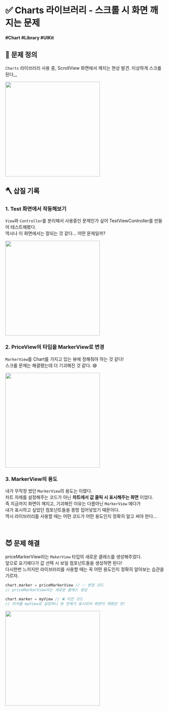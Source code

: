 # ✅ Charts 라이브러리 - 스크롤 시 화면 깨지는 문제

#### #Chart #Library #UIKit 

## 🤔 문제 정의
`Charts` 라이브러리 사용 중, ScrollView 화면에서 깨지는 현상 발견. 이상하게 스크롤 된다,,,

<img width="300" src="https://user-images.githubusercontent.com/113565086/226773800-170f9449-d9ac-4479-a99c-82a467f833d8.gif">

<br>

## 🪓 삽질 기록

### 1. Test 화면에서 작동해보기

`View`와 `Controller`를 분리해서 사용중인 문제인가 싶어 TestViewController를 만들어 테스트해봤다.   
역시나 이 화면에서는 잘되는 것 같다... 어떤 문제일까?

<img width="300" src="https://user-images.githubusercontent.com/113565086/226774410-b49465a6-d03b-4937-921c-4d68b47bc145.gif">

<br>

### 2. PriceView의 타입을 MarkerView로 변경

`MarkerView`를 Chart를 가지고 있는 뷰에 정해줘야 하는 것 같다!       
스크롤 문제는 해결됐는데 더 기괴해진 것 같다. 😅

<img width="300" src="https://user-images.githubusercontent.com/113565086/226775499-372c56a5-78f5-486b-b3eb-adf5b3372077.gif">

<br>

### 3. MarkerView의 용도

내가 무작정 썼던 `MarkerView`의 용도는 이랬다.   
차트 자체를 설정해주는 코드가 아닌 **차트에서 값 클릭 시 표시해주는 화면** 이었다.   
즉 지금까지 화면이 깨지고, 기괴해진 이유는 다름아닌 `MarkerView` 에다가   
내가 표시하고 싶었던 컴포넌트들을 몽땅 집어넣었기 때문이다.   
역시 라이브러리를 사용할 때는 어떤 코드가 어떤 용도인지 정확히 알고 써야 한다...   

<br>

## 😈 문제 해결

priceMarkerView라는 `MakerView` 타입의 새로운 클래스를 생성해주었다.   
앞으로 요기에다가 값 선택 시 보일 컴포넌트들을 생성하면 된다!   
다시한번 느끼지만 라이브러리를 사용할 때는 꼭 어떤 용도인지 정확히 알아보는 습관을 기르자.

~~~swift
chart.marker = priceMarkerView // ✅ 변경 코드
// priceMarkerView라는 새로운 클래스 생성
        
chart.marker = myView // ❌ 이전 코드
// 마커를 myView로 설정하니 뷰 전체가 표시되어 화면이 깨졌던 것!
~~~

<img width="300" src="https://user-images.githubusercontent.com/113565086/226777553-6d43702b-24db-4101-bb75-caf5a1fcf922.gif">
